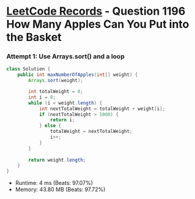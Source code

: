 # [LeetCode Records](../../README.md) - Question 1196 How Many Apples Can You Put into the Basket

### Attempt 1: Use Arrays.sort() and a loop
```java
class Solution {
    public int maxNumberOfApples(int[] weight) {
        Arrays.sort(weight);

        int totalWeight = 0;
        int i = 0;
        while (i < weight.length) {
            int nextTotalWeight = totalWeight + weight[i];
            if (nextTotalWeight > 5000) {
                return i;
            } else {
                totalWeight = nextTotalWeight;
                i++;
            }
        }
        
        return weight.length;
    }
}
```
- Runtime: 4 ms (Beats: 97.07%)
- Memory: 43.80 MB (Beats: 97.72%)

<br>
